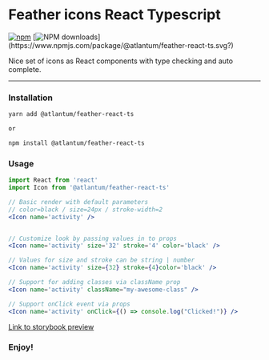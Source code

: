# Feather icons React Typescript

[![npm](https://img.shields.io/npm/v/@atlantum/feather-react-ts.svg?maxAge=2592000)](https://www.npmjs.com/package/@atlantum/feather-react-ts)
[![NPM downloads](https://img.shields.io/npm/dm/@atlantum/feather-react-ts.svg?)](https://www.npmjs.com/package/@atlantum/feather-react-ts.svg?)

<p>Nice set of icons as React components with type checking and auto complete.</p>

<hr/>

### Installation

```bash
yarn add @atlantum/feather-react-ts

or

npm install @atlantum/feather-react-ts
```

### Usage

```jsx
import React from 'react'
import Icon from '@atlantum/feather-react-ts'

// Basic render with default parameters
// color=black / size=24px / stroke-width=2
<Icon name='activity' />


// Customize look by passing values in to props
<Icon name='activity' size='32' stroke='4' color='black' />

// Values for size and stroke can be string | number
<Icon name='activity' size={32} stroke={4}color='black' />

// Support for adding classes via className prop
<Icon name='activity' className="my-awesome-class" />

// Support onClick event via props
<Icon name='activity' onClick={() => console.log("Clicked!")} />
```

<a href='https://feather-icons-react-ts.netlify.app/'>Link to storybook preview</a>

### Enjoy!
